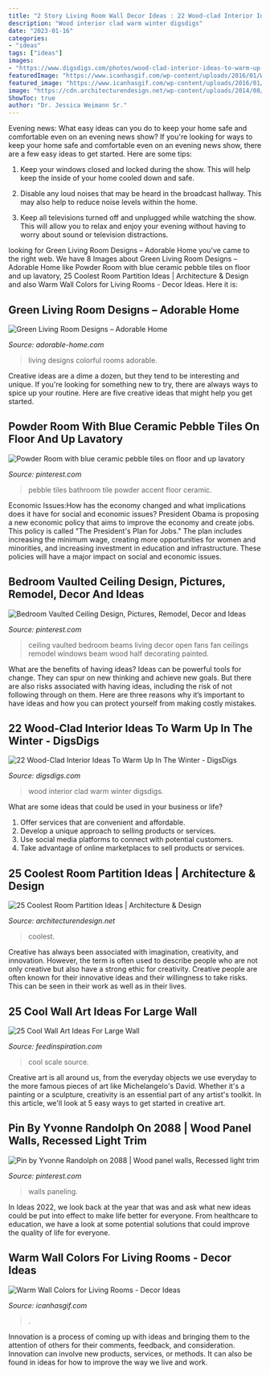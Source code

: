```yaml
---
title: "2 Story Living Room Wall Decor Ideas : 22 Wood-clad Interior Ideas To Warm Up In The Winter"
description: "Wood interior clad warm winter digsdigs"
date: "2023-01-16"
categories:
- "ideas"
tags: ["ideas"]
images:
- "https://www.digsdigs.com/photos/wood-clad-interior-ideas-to-warm-up-in-the-winter-6-554x831.jpg"
featuredImage: "https://www.icanhasgif.com/wp-content/uploads/2016/01/Warm-Wall-Colors-for-Living-Rooms-1024x768.jpg"
featured_image: "https://www.icanhasgif.com/wp-content/uploads/2016/01/Warm-Wall-Colors-for-Living-Rooms-1024x768.jpg"
image: "https://cdn.architecturendesign.net/wp-content/uploads/2014/08/1446.jpg"
ShowToc: true
author: "Dr. Jessica Weimann Sr."
---
```



Evening news: What easy ideas can you do to keep your home safe and comfortable even on an evening news show?
If you're looking for ways to keep your home safe and comfortable even on an evening news show, there are a few easy ideas to get started. Here are some tips:
1. Keep your windows closed and locked during the show. This will help keep the inside of your home cooled down and safe.

2. Disable any loud noises that may be heard in the broadcast hallway. This may also help to reduce noise levels within the home.

3. Keep all televisions turned off and unplugged while watching the show. This will allow you to relax and enjoy your evening without having to worry about sound or television distractions.

	

		
looking for Green Living Room Designs – Adorable Home you've came to the right web. We have 8 Images about Green Living Room Designs – Adorable Home like Powder Room with blue ceramic pebble tiles on floor and up lavatory, 25 Coolest Room Partition Ideas | Architecture &amp; Design and also Warm Wall Colors for Living Rooms - Decor Ideas. Here it is:
		
    
## Green Living Room Designs – Adorable Home

<img loading=lazy src="https://adorable-home.com/wp-content/gallery/green-living-room-designs/green-living-room-designs-12.jpg" onerror="this.onerror=null;this.src='https://tse3.mm.bing.net/th?id=OIP.CV4Zmb184AaU4BKzGeZ0vgHaJ3&amp;pid=15.1';" alt="Green Living Room Designs – Adorable Home">

_Source: adorable-home.com_

>living designs colorful rooms adorable. 

	

Creative ideas are a dime a dozen, but they tend to be interesting and unique. If you're looking for something new to try, there are always ways to spice up your routine. Here are five creative ideas that might help you get started.

    
## Powder Room With Blue Ceramic Pebble Tiles On Floor And Up Lavatory

<img loading=lazy src="https://i.pinimg.com/736x/eb/1e/86/eb1e86120e7f47b6c83dc627c43563b7--rock-design-pebble-tiles.jpg" onerror="this.onerror=null;this.src='https://tse4.mm.bing.net/th?id=OIP.CqngJNNvLbSk85nLmYX73gHaJ3&amp;pid=15.1';" alt="Powder Room with blue ceramic pebble tiles on floor and up lavatory">

_Source: pinterest.com_

>pebble tiles bathroom tile powder accent floor ceramic. 

	

Economic Issues:How has the economy changed and what implications does it have for social and economic issues?
President Obama is proposing a new economic policy that aims to improve the economy and create jobs. This policy is called "The President's Plan for Jobs." The plan includes increasing the minimum wage, creating more opportunities for women and minorities, and increasing investment in education and infrastructure. These policies will have a major impact on social and economic issues.

    
## Bedroom Vaulted Ceiling Design, Pictures, Remodel, Decor And Ideas

<img loading=lazy src="https://s-media-cache-ak0.pinimg.com/736x/38/b9/07/38b9073a5bf343c3f1df0c563411840a.jpg" onerror="this.onerror=null;this.src='https://tse4.mm.bing.net/th?id=OIP.CmYff0sjxNDYJ6h6GEd3bwHaJ4&amp;pid=15.1';" alt="Bedroom Vaulted Ceiling Design, Pictures, Remodel, Decor and Ideas">

_Source: pinterest.com_

>ceiling vaulted bedroom beams living decor open fans fan ceilings remodel windows beam wood half decorating painted. 

	

What are the benefits of having ideas?
Ideas can be powerful tools for change. They can spur on new thinking and achieve new goals. But there are also risks associated with having ideas, including the risk of not following through on them. Here are three reasons why it’s important to have ideas and how you can protect yourself from making costly mistakes.

    
## 22 Wood-Clad Interior Ideas To Warm Up In The Winter - DigsDigs

<img loading=lazy src="https://www.digsdigs.com/photos/wood-clad-interior-ideas-to-warm-up-in-the-winter-6-554x831.jpg" onerror="this.onerror=null;this.src='https://tse1.mm.bing.net/th?id=OIP.k2sRcb8nOygWpzRwgEPr3gHaLH&amp;pid=15.1';" alt="22 Wood-Clad Interior Ideas To Warm Up In The Winter - DigsDigs">

_Source: digsdigs.com_

>wood interior clad warm winter digsdigs. 

	

What are some ideas that could be used in your business or life?
1. Offer services that are convenient and affordable.
2. Develop a unique approach to selling products or services.
3. Use social media platforms to connect with potential customers. 
4. Take advantage of online marketplaces to sell products or services.

    
## 25 Coolest Room Partition Ideas | Architecture &amp; Design

<img loading=lazy src="https://cdn.architecturendesign.net/wp-content/uploads/2014/08/1446.jpg" onerror="this.onerror=null;this.src='https://tse1.mm.bing.net/th?id=OIP.6iDV5z49ztLLQfWfhoEl0AHaJV&amp;pid=15.1';" alt="25 Coolest Room Partition Ideas | Architecture &amp; Design">

_Source: architecturendesign.net_

>coolest. 

	

Creative has always been associated with imagination, creativity, and innovation. However, the term is often used to describe people who are not only creative but also have a strong ethic for creativity. Creative people are often known for their innovative ideas and their willingness to take risks. This can be seen in their work as well as in their lives.

    
## 25 Cool Wall Art Ideas For Large Wall

<img loading=lazy src="http://feedinspiration.com/wp-content/uploads/2015/04/large-scale-wall-art.jpg" onerror="this.onerror=null;this.src='https://tse3.mm.bing.net/th?id=OIP.xzUScx6fnDob-cJRakp1pgHaK8&amp;pid=15.1';" alt="25 Cool Wall Art Ideas For Large Wall">

_Source: feedinspiration.com_

>cool scale source. 

	

Creative art is all around us, from the everyday objects we use everyday to the more famous pieces of art like Michelangelo's David. Whether it's a painting or a sculpture, creativity is an essential part of any artist's toolkit. In this article, we'll look at 5 easy ways to get started in creative art.

    
## Pin By Yvonne Randolph On 2088 | Wood Panel Walls, Recessed Light Trim

<img loading=lazy src="https://i.pinimg.com/736x/5d/eb/46/5deb46a490813c1ebbed9574234fc1b1.jpg" onerror="this.onerror=null;this.src='https://tse4.mm.bing.net/th?id=OIP.u96kqMMQn9TlzTfErLTliwHaKL&amp;pid=15.1';" alt="Pin by Yvonne Randolph on 2088 | Wood panel walls, Recessed light trim">

_Source: pinterest.com_

>walls paneling. 

	

In Ideas 2022, we look back at the year that was and ask what new ideas could be put into effect to make life better for everyone. From healthcare to education, we have a look at some potential solutions that could improve the quality of life for everyone.

    
## Warm Wall Colors For Living Rooms - Decor Ideas

<img loading=lazy src="https://www.icanhasgif.com/wp-content/uploads/2016/01/Warm-Wall-Colors-for-Living-Rooms-1024x768.jpg" onerror="this.onerror=null;this.src='https://tse2.mm.bing.net/th?id=OIP.pkqTxH9O3WXDDIJ7GoAF7QHaFj&amp;pid=15.1';" alt="Warm Wall Colors for Living Rooms - Decor Ideas">

_Source: icanhasgif.com_

>. 

	

Innovation is a process of coming up with ideas and bringing them to the attention of others for their comments, feedback, and consideration. Innovation can involve new products, services, or methods. It can also be found in ideas for how to improve the way we live and work.

